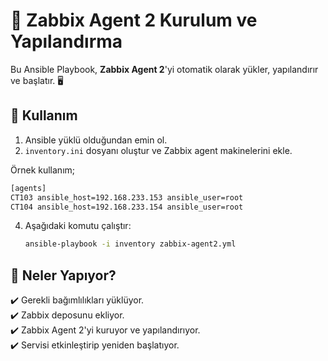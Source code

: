 # 🚀 Zabbix Agent 2 Kurulum ve Yapılandırma

Bu Ansible Playbook, **Zabbix Agent 2**'yi otomatik olarak yükler, yapılandırır ve başlatır. 🖥️  

## 📌 Kullanım  
1. Ansible yüklü olduğundan emin ol.  
2. `inventory.ini` dosyanı oluştur ve Zabbix agent makinelerini ekle.

Örnek kullanım;
```sh
[agents]
CT103 ansible_host=192.168.233.153 ansible_user=root
CT104 ansible_host=192.168.233.154 ansible_user=root
```


4. Aşağıdaki komutu çalıştır:  

   ```sh
   ansible-playbook -i inventory zabbix-agent2.yml
    ```

## 🔧 Neler Yapıyor?  
✔️ Gerekli bağımlılıkları yüklüyor.  
✔️ Zabbix deposunu ekliyor.  
✔️ Zabbix Agent 2'yi kuruyor ve yapılandırıyor.  
✔️ Servisi etkinleştirip yeniden başlatıyor.  
   
